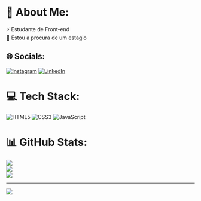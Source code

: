 # 💫 About Me:
⚡ Estudante de  Front-end<br>🔭 Estou a procura de um estagio<br>


## 🌐 Socials:
[![Instagram](https://img.shields.io/badge/Instagram-%23E4405F.svg?logo=Instagram&logoColor=white)](https://instagram.com/eurobsonpereira_) [![LinkedIn](https://img.shields.io/badge/LinkedIn-%230077B5.svg?logo=linkedin&logoColor=white)](https://linkedin.com/in/frontrob) 

# 💻 Tech Stack:
![HTML5](https://img.shields.io/badge/html5-%23E34F26.svg?style=for-the-badge&logo=html5&logoColor=white) ![CSS3](https://img.shields.io/badge/css3-%231572B6.svg?style=for-the-badge&logo=css3&logoColor=white) ![JavaScript](https://img.shields.io/badge/javascript-%23323330.svg?style=for-the-badge&logo=javascript&logoColor=%23F7DF1E)
# 📊 GitHub Stats:
![](https://github-readme-stats.vercel.app/api?username=FrontRob&theme=transparent&hide_border=true&include_all_commits=false&count_private=false)<br/>
![](https://github-readme-streak-stats.herokuapp.com/?user=FrontRob&theme=transparent&hide_border=true)<br/>
![](https://github-readme-stats.vercel.app/api/top-langs/?username=FrontRob&theme=transparent&hide_border=true&include_all_commits=false&count_private=false&layout=compact)

---
[![](https://visitcount.itsvg.in/api?id=FrontRob&icon=2&color=1)](https://visitcount.itsvg.in)

<!-- Proudly created with GPRM ( https://gprm.itsvg.in ) -->

